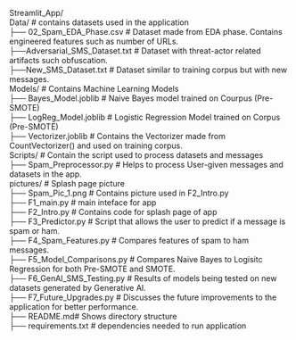 Streamlit_App/  
  Data/ # contains datasets used in the application  
    ├── 02_Spam_EDA_Phase.csv # Dataset made from EDA phase. Contains engineered features such as number of URLs.  
    ├──Adversarial_SMS_Dataset.txt # Dataset with threat-actor related artifacts such obfuscation.  
    ├──New_SMS_Dataset.txt # Dataset similar to training corpus but with new messages.  
   Models/ # Contains Machine Learning Models  
    ├── Bayes_Model.joblib # Naive Bayes model trained on Courpus (Pre-SMOTE)  
    ├── LogReg_Model.joblib # Logistic Regression Model trained on Corpus (Pre-SMOTE)  
    ├── Vectorizer.joblib # Contains the Vectorizer made from CountVectorizer() and used on training corpus.  
   Scripts/ # Contain the script used to process datasets and messages  
    ├── Spam_Preprocessor.py # Helps to process User-given messages and datasets in the app.  
   pictures/ # Splash page picture  
    ├── Spam_Pic_1.png # Contains picture used in F2_Intro.py  
  ├── F1_main.py # main inteface for app  
  ├── F2_Intro.py # Contains code for splash page of app  
  ├── F3_Predictor.py # Script that allows the user to predict if a message is spam or ham.  
  ├── F4_Spam_Features.py # Compares features of spam to ham messages.  
  ├── F5_Model_Comparisons.py # Compares Naive Bayes to Logisitc Regression for both Pre-SMOTE and SMOTE.  
  ├── F6_GenAI_SMS_Testing.py # Results of models being tested on new datasets generated by Generative AI.  
  ├── F7_Future_Upgrades.py # Discusses the future improvements to the application for better performance.    
  ├── README.md# Shows directory structure  
  ├── requirements.txt # dependencies needed to run application

